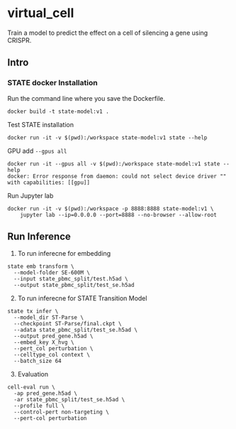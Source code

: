 # virtual_cell
Train a model to predict the effect on a cell of silencing a gene using CRISPR.

## Intro

### STATE docker Installation

Run the command line where you save the Dockerfile.

`docker build -t state-model:v1 .`

Test STATE installation

`docker run -it -v $(pwd):/workspace state-model:v1 state --help`

GPU add `--gpus all`

```
docker run -it --gpus all -v $(pwd):/workspace state-model:v1 state --help
docker: Error response from daemon: could not select device driver "" with capabilities: [[gpu]]
```
Run Jupyter lab

```
docker run -it -v $(pwd):/workspace -p 8888:8888 state-model:v1 \
    jupyter lab --ip=0.0.0.0 --port=8888 --no-browser --allow-root
```

## Run Inference
1. To run inferecne for embedding

```
state emb transform \
  --model-folder SE-600M \
  --input state_pbmc_split/test.h5ad \
  --output state_pbmc_split/test_se.h5ad
```

2. To run inferecne for STATE Transition Model

```
state tx infer \
  --model_dir ST-Parse \
  --checkpoint ST-Parse/final.ckpt \
  --adata state_pbmc_split/test_se.h5ad \
  --output pred_gene.h5ad \
  --embed_key X_hvg \
  --pert_col perturbation \
  --celltype_col context \
  --batch_size 64
```

3. Evaluation

```
cell-eval run \
  -ap pred_gene.h5ad \
  -ar state_pbmc_split/test_se.h5ad \
  --profile full \
  --control-pert non-targeting \
  --pert-col perturbation
```

